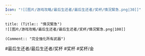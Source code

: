 ```yaml
---
Icon: "![[图片/游戏攻略/最后生还者/最后生还者/奖杯/情況緊急.png|30]]"
---
```

```ad-common-gold-trophy
title: (Title:: "情況緊急")
![[图片/游戏攻略/最后生还者/最后生还者/奖杯/情況緊急.png|100]]

(Comment:: "完全強化所有武器")
```

#最后生还者/最后生还者/奖杯 #奖杯 #奖杯/金
